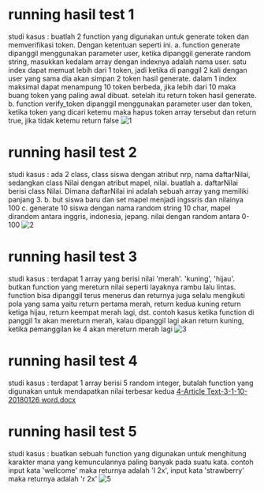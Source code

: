 # running hasil test 1 
studi kasus :
buatlah 2 function yang digunakan untuk generate token dan memverifikasi token. Dengan ketentuan seperti ini. 
a. function generate dipanggil menggunakan parameter user, ketika dipanggil generate random string, masukkan kedalam array dengan indexnya adalah nama user. satu index dapat memuat lebih dari 1 token, jadi ketika di panggil 2 kali dengan user yang sama dia akan simpan 2 token hasil generate. dalam 1 index maksimal dapat menampung 10 token berbeda, jika lebih dari 10 maka buang token yang paling awal dibuat. setelah itu return token hasil generate.
b. function verify_token dipanggil menggunakan parameter user dan token, ketika token yang dicari ketemu maka hapus token array tersebut dan return true, jika tidak ketemu return false 
![1](https://github.com/auditasya12/test-array-php/assets/68654073/78c142ea-bf61-4e15-b1e7-168542ccba81)

# running hasil test 2 
studi kasus :
ada 2 class, class siswa dengan atribut nrp, nama daftarNilai, sedangkan class Nilai dengan atribut mapel, nilai. buatlah 
a. daftarNilai berisi class Nilai. Dimana daftarNilai ini adalah sebuah array yang memiliki panjang 3.
b. but siswa baru dan set mapel menjadi ingssris dan nilainya 100
c. generate 10 siswa dengan nama random string 10 char, mapel dirandom antara inggris, indonesia, jepang. nilai dengan random antara 0-100
![2](https://github.com/auditasya12/test-array-php/assets/68654073/f7edab82-4c12-4f43-be4a-13aa02f1e2b5)

# running hasil test 3 
studi kasus :
terdapat 1 array yang berisi nilai 'merah'. 'kuning', 'hijau'. butkan function yang mereturn nilai seperti layaknya rambu lalu lintas. function bisa dipanggil terus menerus dan returnya juga selalu mengikuti pola yang sama yaitu return pertama merah, return kedua kuning return ketiga hijau, return keempat merah lagi, dst. contoh kasus ketika function di panggil 1x akan mereturn merah, kalau dipanggil lagi akan return kuning, ketika pemanggilan ke 4 akan mereturn merah lagi
![3](https://github.com/auditasya12/test-array-php/assets/68654073/cb0f832a-c4b4-48bc-aab8-4c61be74bc5d)

# running hasil test 4
studi kasus :
terdapat 1 array berisi 5 random integer, butalah function yang digunakan untuk mendapatkan nilai terbesar kedua
[4-Article Text-3-1-10-20180126 word.docx](https://github.com/auditasya12/test-array-php/files/14319716/4-Article.Text-3-1-10-20180126.word.docx)

# running hasil test 5
studi kasus :
buatkan sebuah function yang digunakan untuk menghitung karakter mana yang kemunculannya paling banyak pada suatu kata. contoh input kata 'wellcome' maka returnya adalah 'l 2x', input kata 'strawberry' maka returnya adalah 'r 2x' 
![5](https://github.com/auditasya12/test-array-php/assets/68654073/f72e836c-4647-4f0d-b30e-67ed139ce703)

